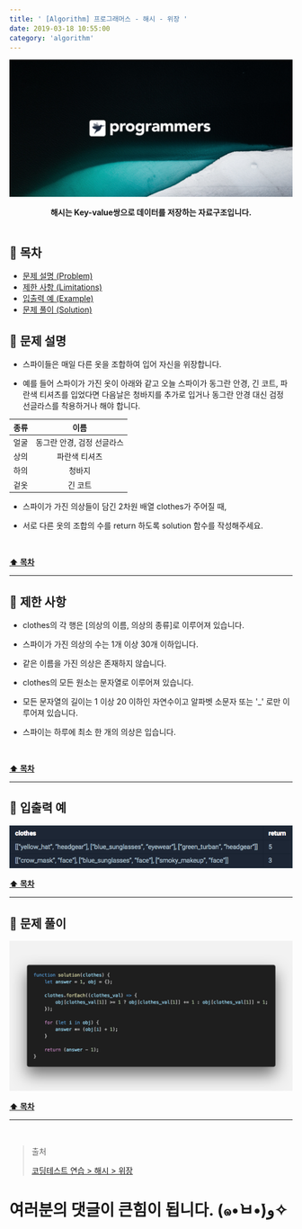 ```yaml
---
title: ' [Algorithm] 프로그래머스 - 해시 - 위장 '
date: 2019-03-18 10:55:00
category: 'algorithm'
---
```


![](../images/logo.1.jpg)

<center><strong>해시는 Key-value쌍으로 데이터를 저장하는 자료구조입니다.</strong></center>

<br />

## **💎 목차**

- [문제 설명 (Problem)](#-문제-설명)
- [제한 사항 (Limitations)](#-제한-사항)
- [입출력 예 (Example)](#-입출력-예)
- [문제 풀이 (Solution)](#-문제-풀이)

## **📕 문제 설명**

- 스파이들은 매일 다른 옷을 조합하여 입어 자신을 위장합니다.

- 예를 들어 스파이가 가진 옷이 아래와 같고 오늘 스파이가 동그란 안경, 긴 코트, 파란색 티셔츠를 입었다면 다음날은 청바지를 추가로 입거나 동그란 안경 대신 검정 선글라스를 착용하거나 해야 합니다.

| 종류 |            이름            |
| ---- | :------------------------: |
| 얼굴 | 동그란 안경, 검정 선글라스 |
| 상의 |       파란색 티셔츠        |
| 하의 |           청바지           |
| 겉옷 |          긴 코트           |

- 스파이가 가진 의상들이 담긴 2차원 배열 clothes가 주어질 때,

- 서로 다른 옷의 조합의 수를 return 하도록 solution 함수를 작성해주세요.

<br />

**[⬆ 목차](#-목차)**

---

## **🔖 제한 사항**

- clothes의 각 행은 [의상의 이름, 의상의 종류]로 이루어져 있습니다.

- 스파이가 가진 의상의 수는 1개 이상 30개 이하입니다.

- 같은 이름을 가진 의상은 존재하지 않습니다.

- clothes의 모든 원소는 문자열로 이루어져 있습니다.

- 모든 문자열의 길이는 1 이상 20 이하인 자연수이고 알파벳 소문자 또는 '\_' 로만 이루어져 있습니다.

- 스파이는 하루에 최소 한 개의 의상은 입습니다.

<br />

**[⬆ 목차](#-목차)**

---

## **📙 입출력 예**

![](../images/hash/2.example.png)
<br />

**[⬆ 목차](#-목차)**

---

## **📘 문제 풀이**

![](../images/hash/2.solution.png)
<br />

**[⬆ 목차](#-목차)**

---

<br />

> 출처
>
> <a href="https://programmers.co.kr/learn/courses/30/lessons/42578" target="_blank">코딩테스트 연습 > 해시 > 위장</a>

# 여러분의 댓글이 큰힘이 됩니다. (๑•̀ㅂ•́)و✧

